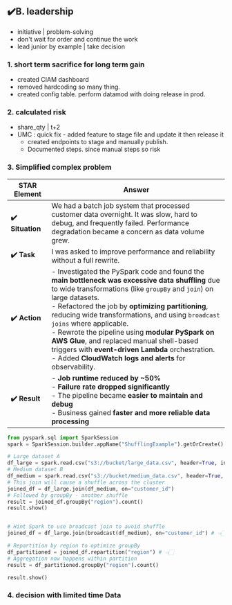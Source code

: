 ## ✔️B. leadership 
- initiative | problem-solving
- don't wait for order and continue the work
- lead junior by example | take decision

### 1. short term sacrifice for long term gain
- created CIAM dashboard
- removed hardcoding so many thing.
- created config table. perform datamod with doing release in prod.

### 2. calculated risk
- share_qty | t+2
- UMC : quick fix - added feature to stage file and update it then release it
  - created endpoints to stage and manually publish.
  - Documented steps. since  manual steps so risk

### 3. Simplified complex problem

| **STAR Element** | **Answer**                                                                                                                                                                                                                                                                                                                                                                                                                                                                                                                        |
| ---------------- | --------------------------------------------------------------------------------------------------------------------------------------------------------------------------------------------------------------------------------------------------------------------------------------------------------------------------------------------------------------------------------------------------------------------------------------------------------------------------------------------------------------------------------- |
| **✔️ Situation** | We had a batch job system that processed customer data overnight. It was slow, hard to debug, and frequently failed. Performance degradation became a concern as data volume grew.                                                                                                                                                                                                                                                                                                                                                |
| **✔️ Task**      | I was asked to improve performance and reliability without a full rewrite.                                                                                                                                                                                                                                                                                                                                                                                                                                                        |
| **✔️ Action**    | - Investigated the PySpark code and found the **main bottleneck was excessive data shuffling** due to wide transformations (like `groupBy` and `join`) on large datasets.<br>- Refactored the job by **optimizing partitioning**, reducing wide transformations, and using `broadcast joins` where applicable.<br>- Rewrote the pipeline using **modular PySpark on AWS Glue**, and replaced manual shell-based triggers with **event-driven Lambda** orchestration.<br>- Added **CloudWatch logs and alerts** for observability. |
| **✔️ Result**    | - **Job runtime reduced by \~50%**<br>- **Failure rate dropped significantly**<br>- The pipeline became **easier to maintain and debug**<br>- Business gained **faster and more reliable data processing**                                                                                                                                                                                                                                                                                                                        |

```python
from pyspark.sql import SparkSession
spark = SparkSession.builder.appName("ShufflingExample").getOrCreate()

# Large dataset A
df_large = spark.read.csv("s3://bucket/large_data.csv", header=True, inferSchema=True)
# Medium dataset B
df_medium = spark.read.csv("s3://bucket/medium_data.csv", header=True, inferSchema=True)
# This join will cause a shuffle across the cluster
joined_df = df_large.join(df_medium, on="customer_id")
# Followed by groupBy - another shuffle
result = joined_df.groupBy("region").count()
result.show()


# Hint Spark to use broadcast join to avoid shuffle
joined_df = df_large.join(broadcast(df_medium), on="customer_id") # 👈🏻

# Repartition by region to optimize groupBy
df_partitioned = joined_df.repartition("region") # 👈🏻
# Aggregation now happens within partition
result = df_partitioned.groupBy("region").count()

result.show()
```
### 4. decision with limited time Data




